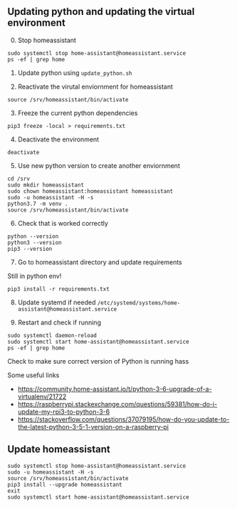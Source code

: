 ## Updating python and updating the virtual environment
0. Stop homeassistant

~~~
sudo systemctl stop home-assistant@homeassistant.service
ps -ef | grep home
~~~

1. Update python using `update_python.sh`

2. Reactivate the virutal enviornment for homeassistant

~~~
source /srv/homeassistant/bin/activate
~~~

3. Freeze the current python dependencies

~~~
pip3 freeze -local > requirements.txt
~~~

4. Deactivate the environment

~~~
deactivate
~~~

5. Use new python version to create another enviornment

~~~
cd /srv
sudo mkdir homeassistant
sudo chown homeassistant:homeassistant homeassistant
sudo -u homeassistant -H -s
python3.7 -m venv .
source /srv/homeassistant/bin/activate
~~~

6. Check that is worked correctly

~~~
python --version
python3 --version
pip3 --version
~~~

7. Go to homeassistant directory and update requirements

Still in python env!

~~~
pip3 install -r requirements.txt
~~~

8. Update systemd if needed `/etc/systemd/systems/home-assistant@homeassistant.service`

9. Restart and check if running

~~~
sudo systemctl daemon-reload
sudo systemctl start home-assistant@homeassistant.service
ps -ef | grep home
~~~

Check to make sure correct version of Python is running hass

Some useful links

* https://community.home-assistant.io/t/python-3-6-upgrade-of-a-virtualenv/21722
* https://raspberrypi.stackexchange.com/questions/59381/how-do-i-update-my-rpi3-to-python-3-6
* https://stackoverflow.com/questions/37079195/how-do-you-update-to-the-latest-python-3-5-1-version-on-a-raspberry-pi

## Update homeassistant

~~~
sudo systemctl stop home-assistant@homeassistant.service
sudo -u homeassistant -H -s
source /srv/homeassistant/bin/activate
pip3 install --upgrade homeassistant
exit
sudo systemctl start home-assistant@homeassistant.service
~~~

